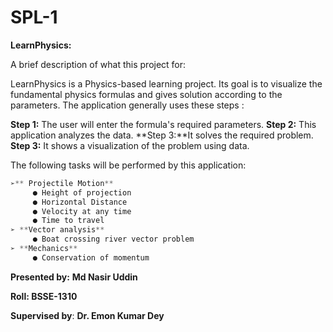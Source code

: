 # SPL-1

**LearnPhysics:**

A brief description of what this project for:


LearnPhysics is a Physics-based learning project. Its goal is to visualize the fundamental physics formulas and gives solution according to the parameters. The application generally uses these steps : 


**Step 1:** The user will enter the formula's required parameters.
**Step 2:** This application analyzes the data.
**Step 3:**It solves the required problem.
**Step 3:** It shows a visualization of the problem using data.

The following tasks will be performed by this application:

 ```c++
 ➢** Projectile Motion**
      ● Height of projection
      ● Horizontal Distance
      ● Velocity at any time
      ● Time to travel
➢ **Vector analysis**
      ● Boat crossing river vector problem
➢ **Mechanics**
      ● Conservation of momentum
 ```

**Presented by:** **Md Nasir Uddin**

**Roll: BSSE-1310**

**Supervised by**: **Dr. Emon Kumar Dey**




